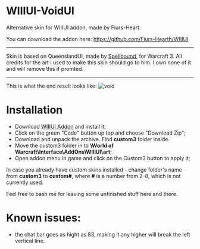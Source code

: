 # WIIIUI-VoidUI
Alternative skin for WIIIUI addon, made by Fiurs-Heart.
 
You can download the addon here: https://github.com/Fiurs-Hearth/WIIIUI
___
Skin is based on QueenslandUI, made by [Spellbound](https://www.hiveworkshop.com/members/spellbound.116571/), for Warcraft 3.
All credits for the art i used to make this skin should go to him. I own none of it and will remove this if promted.
___
This is what the end result looks like:
![void](https://user-images.githubusercontent.com/59528934/153576079-7ef98657-4644-42c8-b7ff-8cbc3cc5bda4.png)
 
# Installation
- Download [WIIIUI Addon](https://github.com/Fiurs-Hearth/WIIIUI) and install it;
- Click on the green "Code" button up top and choose "Download Zip";
- Download and unpack the archive. Find **custom3** folder inside.
- Move the custom3 folder in to **\World of Warcraft\Interface\AddOns\WIIIUI\art**;
- Open addon menu in game and click on the Custom3 button to apply it;
 
In case you already have custom skins installed - change folder's name from **custom3** to **custom#**, where **#** is a number from 2-8, which is not currently used.
 
Feel free to bash me for leaving some unfinished stuff here and there. 
 
# Known issues:
- the chat bar goes as hight as 83, making it any higher will break the left vertical line.
